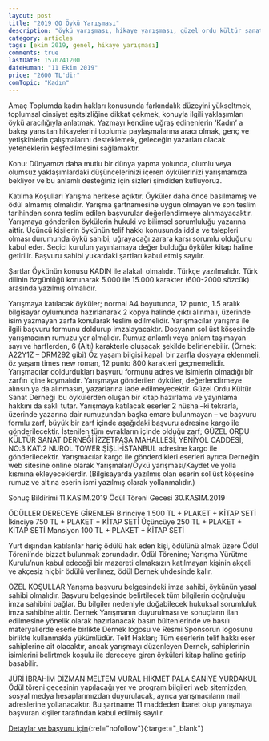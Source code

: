 ```yaml
---
layout: post
title: "2019 GO Öykü Yarışması"
description: "öykü yarışması, hikaye yarışması, güzel ordu kültür sanat derneği"
category: articles
tags: [ekim 2019, genel, hikaye yarışması]
comments: true
lastDate: 1570741200
dateHuman: "11 Ekim 2019"
price: "2600 TL'dir"
comTopic: "Kadın"
---
```


Amaç
Toplumda kadın hakları konusunda farkındalık düzeyini yükseltmek, toplumsal cinsiyet eşitsizliğine dikkat çekmek, konuyla ilgili yaklaşımları öykü aracılığıyla anlatmak. Yazmayı kendine uğraş edinenlerin  ‘Kadın’ a bakışı yansıtan hikayelerini toplumla paylaşmalarına aracı olmak, genç ve yetişkinlerin çalışmalarını desteklemek, geleceğin yazarları olacak yeteneklerin keşfedilmesini sağlamaktır.

Konu:
Dünyamızı daha mutlu bir dünya yapma yolunda, olumlu veya olumsuz yaklaşımlardaki düşüncelerinizi içeren öykülerinizi yarışmamıza bekliyor ve bu anlamlı desteğiniz için sizleri şimdiden kutluyoruz.

Katılma Koşulları
Yarışma herkese açıktır.
Öyküler daha önce basılmamış ve ödül almamış olmalıdır.
Yarışma şartnamesine uygun olmayan ve son teslim tarihinden sonra teslim edilen başvurular değerlendirmeye alınmayacaktır.
Yarışmaya gönderilen öykülerin hukuki ve bilimsel sorumluluğu yazarına aittir. Üçüncü kişilerin öykünün telif hakkı konusunda iddia ve talepleri olması durumunda öykü sahibi, uğrayacağı zarara karşı sorumlu olduğunu kabul eder.
Seçici kurulun yayınlamaya değer bulduğu öyküler kitap haline getirilir.
Başvuru sahibi yukardaki şartları kabul etmiş sayılır.

Şartlar
Öykünün konusu KADIN ile alakalı olmalıdır. Türkçe yazılmalıdır. Türk dilinin özgünlüğü korunarak 5.000 ile 15.000 karakter (600-2000 sözcük) arasında yazılmış olmalıdır.

Yarışmaya katılacak öyküler; normal A4 boyutunda, 12 punto, 1.5 aralık bilgisayar oylumunda hazırlanarak 2 kopya halinde çıktı alınmalı, üzerinde isim yazmayan zarfa konularak teslim edilmelidir.
Yarışmacılar yarışma ile ilgili başvuru formunu doldurup imzalayacaktır.
Dosyanın sol üst köşesinde yarışmacının rumuzu yer almalıdır. Rumuz anlamlı veya anlam taşımayan sayı ve harflerden, 6 (Altı) karakterle oluşacak şekilde belirlenebilir. (Örnek: A22Y1Z – DRM292 gibi)
Öz yaşam bilgisi kapalı bir zarfla dosyaya eklenmeli, öz yaşam times new roman, 12 punto 800 karakteri geçmemelidir.
Yarışmacılar doldurdukları başvuru formunu adres ve isimlerin olmadığı bir zarfın içine koymalıdır.
Yarışmaya gönderilen öyküler, değerlendirmeye alınsın ya da alınmasın, yazarlarına iade edilmeyecektir. Güzel Ordu Kültür Sanat Derneği  bu öykülerden oluşan bir kitap hazırlama ve yayınlama hakkını da saklı tutar.
Yarışmaya katılacak eserler 2 nüsha –ki tekrarla, üzerinde yazarına dair rumuzundan başka emare bulunmayan – ve başvuru formlu zarf, büyük bir zarf içinde aşağıdaki başvuru adresine kargo ile gönderilecektir.
İstenilen tüm evrakların içinde olduğu zarf;
GÜZEL ORDU KÜLTÜR SANAT DERNEĞİ
İZZETPAŞA MAHALLESİ, YENİYOL CADDESİ, NO:3 KAT:2 NUROL TOWER ŞİŞLİ-İSTANBUL  adresine kargo ile gönderilecektir.
Yarışmacılar kargo ile gönderdikleri eserleri ayrıca Derneğin web sitesine online olarak Yarışmalar/Öykü yarışması/Kaydet ve yolla kısmına ekleyeceklerdir. (Bilgisayarda yazılmış olan eserin sol üst köşesine rumuz ve altına eserin ismi yazılmış olarak yollanmalıdır.)

Sonuç Bildirimi  11.KASIM.2019
Ödül Töreni Gecesi 30.KASIM.2019

ÖDÜLLER
DERECEYE GİRENLER
Birinciye 1.500 TL + PLAKET + KİTAP SETİ
İkinciye 750 TL + PLAKET + KİTAP SETİ
Üçüncüye 250 TL + PLAKET + KİTAP SETİ
Mansiyon 100 TL + PLAKET + KİTAP SETİ

Yurt dışından katılanlar hariç ödülü hak eden kişi, ödülünü almak üzere Ödül Töreni’nde bizzat bulunmak zorundadır. Ödül Törenine; Yarışma Yürütme Kurulu’nun kabul edeceği bir mazereti olmaksızın katılmayan kişinin akçeli ve akçesiz hiçbir ödülü verilmez, ödül Dernek uhdesinde kalır.

ÖZEL KOŞULLAR
Yarışma başvuru belgesindeki imza sahibi, öykünün yasal sahibi olmalıdır.
Başvuru belgesinde belirtilecek tüm bilgilerin doğruluğu imza sahibini bağlar. Bu bilgiler nedeniyle doğabilecek hukuksal sorumluluk imza sahibine aittir.
Dernek Yarışmanın duyurulması ve sonuçların ilan edilmesine yönelik olarak hazırlanacak basın bültenlerinde ve basılı materyallerde eserle birlikte Dernek logosu ve Resmi Sponsorun logosunu birlikte kullanmakla yükümlüdür.
Telif Hakları; Tüm eserlerin telif hakkı eser sahiplerine ait olacaktır, ancak yarışmayı düzenleyen Dernek, sahiplerinin isimlerini belirtmek koşulu ile dereceye giren öyküleri kitap haline getirip basabilir.

JÜRİ
İBRAHİM DİZMAN
MELTEM VURAL
HİKMET PALA
SANİYE YURDAKUL
Ödül töreni gecesinin yapılacağı yer ve program bilgileri web sitemizden, sosyal medya hesaplarımızdan duyurulacak, ayrıca yarışmacıların mail adreslerine yollanacaktır.
Bu şartname 11 maddeden ibaret olup yarışmaya başvuran kişiler tarafından kabul edilmiş sayılır.

[Detaylar ve başvuru için](http://gzlordu.org/yarismalar/oyku-yarismasi/sartname?utm_source=edebiyatyarismalari.com&utm_medium=affiliate&utm_campaign=cpc){:rel="nofollow"}{:target="_blank"}
